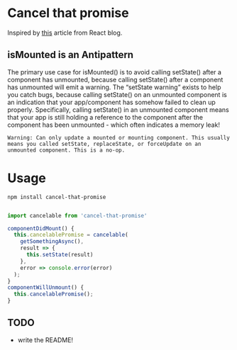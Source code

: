 # Cancel that promise
Inspired by [this](https://facebook.github.io/react/blog/2015/12/16/ismounted-antipattern.html) article from React blog.

## isMounted is an Antipattern
The primary use case for isMounted() is to avoid calling setState() after a component has unmounted, because calling setState() after a component has unmounted will emit a warning. The “setState warning” exists to help you catch bugs, because calling setState() on an unmounted component is an indication that your app/component has somehow failed to clean up properly. Specifically, calling setState() in an unmounted component means that your app is still holding a reference to the component after the component has been unmounted - which often indicates a memory leak!


```
Warning: Can only update a mounted or mounting component. This usually means you called setState, replaceState, or forceUpdate on an unmounted component. This is a no-op.
```

# Usage
`npm install cancel-that-promise`

```javascript

import cancelable from 'cancel-that-promise'

componentDidMount() {
  this.cancelablePromise = cancelable(
    getSomethingAsync(),
    result => {
      this.setState(result)
    },
    error => console.error(error)
  );
}
componentWillUnmount() {
  this.cancelablePromise();
}

```

## TODO
- write the README!
